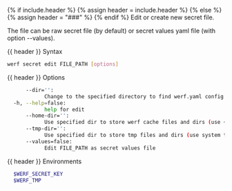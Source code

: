 {% if include.header %}
{% assign header = include.header %}
{% else %}
{% assign header = "###" %}
{% endif %}
Edit or create new secret file.

The file can be raw secret file (by default) or secret values yaml file (with option --values).

{{ header }} Syntax

```bash
werf secret edit FILE_PATH [options]
```

{{ header }} Options

```bash
      --dir='':
            Change to the specified directory to find werf.yaml config
  -h, --help=false:
            help for edit
      --home-dir='':
            Use specified dir to store werf cache files and dirs (use ~/.werf by default)
      --tmp-dir='':
            Use specified dir to store tmp files and dirs (use system tmp dir by default)
      --values=false:
            Edit FILE_PATH as secret values file
```

{{ header }} Environments

```bash
  $WERF_SECRET_KEY  
  $WERF_TMP         
```

